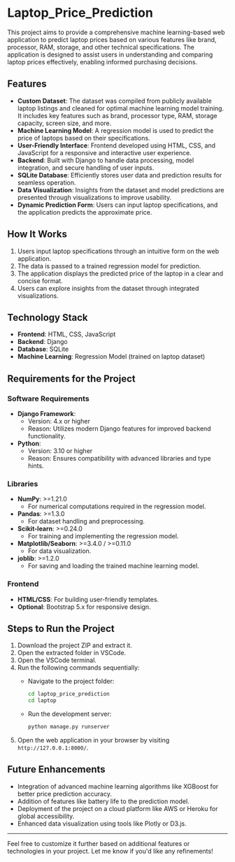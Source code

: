 # Laptop_Price_Prediction  

This project aims to provide a comprehensive machine learning-based web application to predict laptop prices based on various features like brand, processor, RAM, storage, and other technical specifications. The application is designed to assist users in understanding and comparing laptop prices effectively, enabling informed purchasing decisions.  

## Features  

- **Custom Dataset**: The dataset was compiled from publicly available laptop listings and cleaned for optimal machine learning model training. It includes key features such as brand, processor type, RAM, storage capacity, screen size, and more.  
- **Machine Learning Model**: A regression model is used to predict the price of laptops based on their specifications.  
- **User-Friendly Interface**: Frontend developed using HTML, CSS, and JavaScript for a responsive and interactive user experience.  
- **Backend**: Built with Django to handle data processing, model integration, and secure handling of user inputs.  
- **SQLite Database**: Efficiently stores user data and prediction results for seamless operation.  
- **Data Visualization**: Insights from the dataset and model predictions are presented through visualizations to improve usability.  
- **Dynamic Prediction Form**: Users can input laptop specifications, and the application predicts the approximate price.  

## How It Works  

1. Users input laptop specifications through an intuitive form on the web application.  
2. The data is passed to a trained regression model for prediction.  
3. The application displays the predicted price of the laptop in a clear and concise format.  
4. Users can explore insights from the dataset through integrated visualizations.  

## Technology Stack  

- **Frontend**: HTML, CSS, JavaScript  
- **Backend**: Django  
- **Database**: SQLite  
- **Machine Learning**: Regression Model (trained on laptop dataset)  

## Requirements for the Project  

### Software Requirements  

- **Django Framework**:  
  - Version: 4.x or higher  
  - Reason: Utilizes modern Django features for improved backend functionality.  
- **Python**:  
  - Version: 3.10 or higher  
  - Reason: Ensures compatibility with advanced libraries and type hints.  

### Libraries  

- **NumPy**: >=1.21.0  
  - For numerical computations required in the regression model.  
- **Pandas**: >=1.3.0  
  - For dataset handling and preprocessing.  
- **Scikit-learn**: >=0.24.0  
  - For training and implementing the regression model.  
- **Matplotlib/Seaborn**: >=3.4.0 / >=0.11.0  
  - For data visualization.  
- **joblib**: >=1.2.0  
  - For saving and loading the trained machine learning model.  

### Frontend  

- **HTML/CSS**: For building user-friendly templates.  
- **Optional**: Bootstrap 5.x for responsive design.  

  

## Steps to Run the Project  

1. Download the project ZIP and extract it.  
2. Open the extracted folder in VSCode.  
3. Open the VSCode terminal.  
4. Run the following commands sequentially:  
   - Navigate to the project folder:  
     ```bash  
     cd laptop_price_prediction
     cd laptop 
     ```
     
   - Run the development server:  
     ```bash  
     python manage.py runserver  
     ```  
5. Open the web application in your browser by visiting `http://127.0.0.1:8000/`.  

## Future Enhancements  

- Integration of advanced machine learning algorithms like XGBoost for better price prediction accuracy.  
- Addition of features like battery life to the prediction model.  
- Deployment of the project on a cloud platform like AWS or Heroku for global accessibility.  
- Enhanced data visualization using tools like Plotly or D3.js.  

---  

Feel free to customize it further based on additional features or technologies in your project. Let me know if you'd like any refinements!
